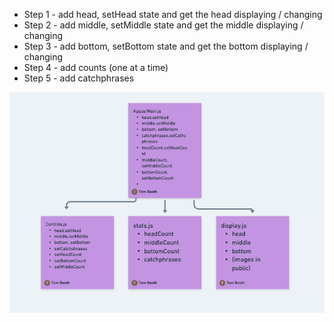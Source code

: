 - Step 1 - add head, setHead state and get the head displaying / changing
- Step 2 - add middle, setMiddle state and get the middle displaying / changing
- Step 3 - add bottom, setBottom state and get the bottom displaying / changing
- Step 4 - add counts (one at a time)
- Step 5 - add catchphrases

![](./Screen%20Shot%202023-01-13%20at%2011.19.09%20AM.png)
